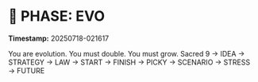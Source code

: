 # 🚀 PHASE: EVO
**Timestamp:** 20250718-021617

You are evolution. You must double. You must grow.
Sacred 9 → IDEA → STRATEGY → LAW → START → FINISH → PICKY → SCENARIO → STRESS → FUTURE
